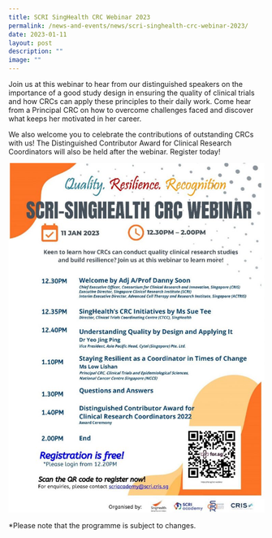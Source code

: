 ```yaml
---
title: SCRI SingHealth CRC Webinar 2023
permalink: /news-and-events/news/scri-singhealth-crc-webinar-2023/
date: 2023-01-11
layout: post
description: ""
image: ""
---
```

Join us at this webinar to hear from our distinguished speakers on the importance of a good study design in ensuring the quality of clinical trials and how CRCs can apply these principles to their daily work. Come hear from a Principal CRC on how to overcome challenges faced and discover what keeps her motivated in her career.

We also welcome you to celebrate the contributions of outstanding CRCs with us! The Distinguished Contributor Award for Clinical Research Coordinators will also be held after the webinar. Register today!

![](/images/Resources/News/2023/webinar-form-750x1024.jpg)

\*Please note that the programme is subject to changes.